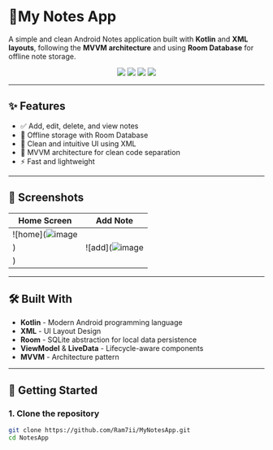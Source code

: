 # 📒My Notes App

A simple and clean Android Notes application built with **Kotlin** and **XML layouts**, following the **MVVM architecture** and using **Room Database** for offline note storage.

<div align="center">
  <img src="https://img.shields.io/badge/Android-Kotlin-green?logo=android" />
  <img src="https://img.shields.io/badge/UI-XML-blue" />
  <img src="https://img.shields.io/badge/Architecture-MVVM-orange" />
  <img src="https://img.shields.io/badge/Database-Room-lightgrey" />
</div>

---

## ✨ Features

- ✅ Add, edit, delete, and view notes
- 💾 Offline storage with Room Database
- 📱 Clean and intuitive UI using XML
- 📂 MVVM architecture for clean code separation
- ⚡ Fast and lightweight

---

## 📸 Screenshots

| Home Screen | Add Note |
|-------------|----------|
| ![home](![image](https://github.com/user-attachments/assets/acd98bb1-5cdc-4589-a3ae-072c8f9c32c9)
) | ![add](![image](https://github.com/user-attachments/assets/6bab0189-6659-41ad-9c0a-0ae46230e04b)
) |

---

## 🛠️ Built With

- **Kotlin** - Modern Android programming language
- **XML** - UI Layout Design
- **Room** - SQLite abstraction for local data persistence
- **ViewModel** & **LiveData** - Lifecycle-aware components
- **MVVM** - Architecture pattern

---

## 🚀 Getting Started

### 1. Clone the repository

```bash
git clone https://github.com/Ram7ii/MyNotesApp.git
cd NotesApp
